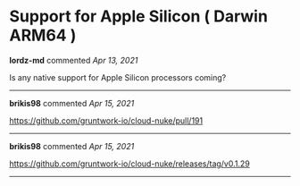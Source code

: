 # Support for Apple Silicon ( Darwin ARM64 )

**lordz-md** commented *Apr 13, 2021*

Is any native support for Apple Silicon processors coming?
<br />
***


**brikis98** commented *Apr 15, 2021*

https://github.com/gruntwork-io/cloud-nuke/pull/191
***

**brikis98** commented *Apr 15, 2021*

https://github.com/gruntwork-io/cloud-nuke/releases/tag/v0.1.29
***

